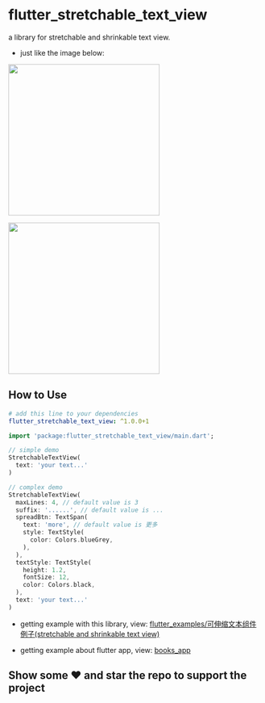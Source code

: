 # flutter_stretchable_text_view

a library for stretchable and shrinkable text view.

* just like the image below: 

<img height="300em" src="images/detailWithNote.jpg">
<p></p>
<img height="300em" src="images/stretchableText.gif">

## How to Use

```yaml
# add this line to your dependencies
flutter_stretchable_text_view: ^1.0.0+1
```

```dart
import 'package:flutter_stretchable_text_view/main.dart';
```

```dart
// simple demo
StretchableTextView(
  text: 'your text...'
)
```

```dart
// complex demo
StretchableTextView(
  maxLines: 4, // default value is 3
  suffix: '......', // default value is ...
  spreadBtn: TextSpan(
    text: 'more', // default value is 更多
    style: TextStyle(
      color: Colors.blueGrey,
    ),
  ),
  textStyle: TextStyle(
    height: 1.2,
    fontSize: 12,
    color: Colors.black,
  ),
  text: 'your text...'
)
```

* getting example with this library, view: [flutter_examples/可伸缩文本组件例子(stretchable and shrinkable text view)](https://github.com/shellhong6/flutter_examples)
<!-- * getting source with this library, view[flutter_stretchable_text_view](https://github.com/shellhong6/flutter_stretchable_text_view) -->
* getting example about flutter app, view: [books_app](https://github.com/shellhong6/books_app)

## Show some :heart: and star the repo to support the project